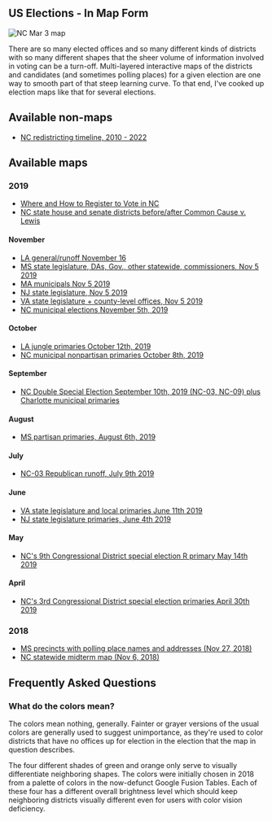 ## US Elections - In Map Form

![NC Mar 3 map](https://fiveham.github.io/Elections/images/og/nc-03-03-2020.png)

There are so many elected offices and so many different kinds of districts with so many different shapes that the sheer volume of information involved in voting can be a turn-off. Multi-layered interactive maps of the districts and candidates (and sometimes polling places) for a given election are one way to smooth part of that steep learning curve. To that end, I've cooked up election maps like that for several elections.

## Available non-maps

* [NC redistricting timeline, 2010 - 2022](https://fiveham.github.io/Elections/redistricting/nc/timeline-v.html)

## Available maps
### 2019
* [Where and How to Register to Vote in NC](https://fiveham.github.io/Elections/2019/register/nc/sites.html)
* [NC state house and senate districts before/after Common Cause v. Lewis](https://fiveham.github.io/Elections/2019/redistricting/NC.html)

#### November
* [LA general/runoff November 16](https://fiveham.github.io/Elections/2019/11/16/LA.html)
* [MS state legislature, DAs, Gov., other statewide, commissioners, Nov 5 2019](https://fiveham.github.io/Elections/2019/11/05/MS.html)
* [MA municipals Nov 5 2019](https://fiveham.github.io/Elections/2019/11/05/MA.html)
* [NJ state legislature, Nov 5 2019](https://fiveham.github.io/Elections/2019/11/05/NJ.html)
* [VA state legislature + county-level offices, Nov 5 2019](https://fiveham.github.io/Elections/2019/11/05/VA.html)
* [NC municipal elections November 5th, 2019](https://fiveham.github.io/Elections/2019/11/05/NC.html)
#### October
* [LA jungle primaries October 12th, 2019](https://fiveham.github.io/Elections/2019/10/12/LA.html)
* [NC municipal nonpartisan primaries October 8th, 2019](https://fiveham.github.io/Elections/2019/10/08/NC.html)
#### September
* [NC Double Special Election September 10th, 2019 (NC-03, NC-09) plus Charlotte municipal primaries](https://fiveham.github.io/Elections/2019/09/10/NC.html)
#### August
* [MS partisan primaries, August 6th, 2019](https://fiveham.github.io/Elections/2019/08/06/MS.html)
#### July
* [NC-03 Republican runoff, July 9th 2019](https://fiveham.github.io/Elections/2019/07/09/NC03.html)
#### June
* [VA state legislature and local primaries June 11th 2019](https://fiveham.github.io/Elections/2019/primary/VA.html)
* [NJ state legislature primaries, June 4th 2019](https://fiveham.github.io/Elections/2019/primary/NJ.html)
#### May
* [NC's 9th Congressional District special election R primary May 14th 2019](https://fiveham.github.io/Elections/2019/special/NC09.html)
#### April
* [NC's 3rd Congressional District special election primaries April 30th 2019](https://fiveham.github.io/Elections/2019/special/NC03.html)
### 2018
* [MS precincts with polling place names and addresses (Nov 27, 2018)](https://fiveham.github.io/Elections/2018/general/MS.html)
* [NC statewide midterm map (Nov 6, 2018)](https://fiveham.github.io/NC-elections/all-districts)

## Frequently Asked Questions

### What do the colors mean?

The colors mean nothing, generally.  Fainter or grayer versions of the usual colors are generally used to suggest unimportance, as they're used to color districts that have no offices up for election in the election that the map in question describes.

The four different shades of green and orange only serve to visually differentiate neighboring shapes.  The colors were initially chosen in 2018 from a palette of colors in the now-defunct Google Fusion Tables. Each of these four has a different overall brightness level which should keep neighboring districts visually different even for users with color vision deficiency.
